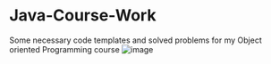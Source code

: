 # Java-Course-Work
Some necessary code templates and solved problems for my Object oriented Programming course
![image](https://user-images.githubusercontent.com/103067258/215597441-504df957-1589-4254-a087-19a717a54ab9.png)
